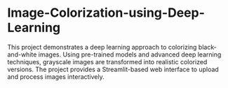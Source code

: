 # Image-Colorization-using-Deep-Learning
This project demonstrates a deep learning approach to colorizing black-and-white images. Using pre-trained models and advanced deep learning techniques, grayscale images are transformed into realistic colorized versions. The project provides a Streamlit-based web interface to upload and process images interactively.
